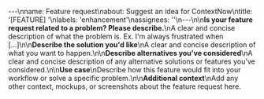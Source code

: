 ---\nname: Feature request\nabout: Suggest an idea for ContextNow\ntitle: '[FEATURE] '\nlabels: 'enhancement'\nassignees: ''\n---\n\n**Is your feature request related to a problem? Please describe.**\nA clear and concise description of what the problem is. Ex. I'm always frustrated when [...]\n\n**Describe the solution you'd like**\nA clear and concise description of what you want to happen.\n\n**Describe alternatives you've considered**\nA clear and concise description of any alternative solutions or features you've considered.\n\n**Use case**\nDescribe how this feature would fit into your workflow or solve a specific problem.\n\n**Additional context**\nAdd any other context, mockups, or screenshots about the feature request here.
